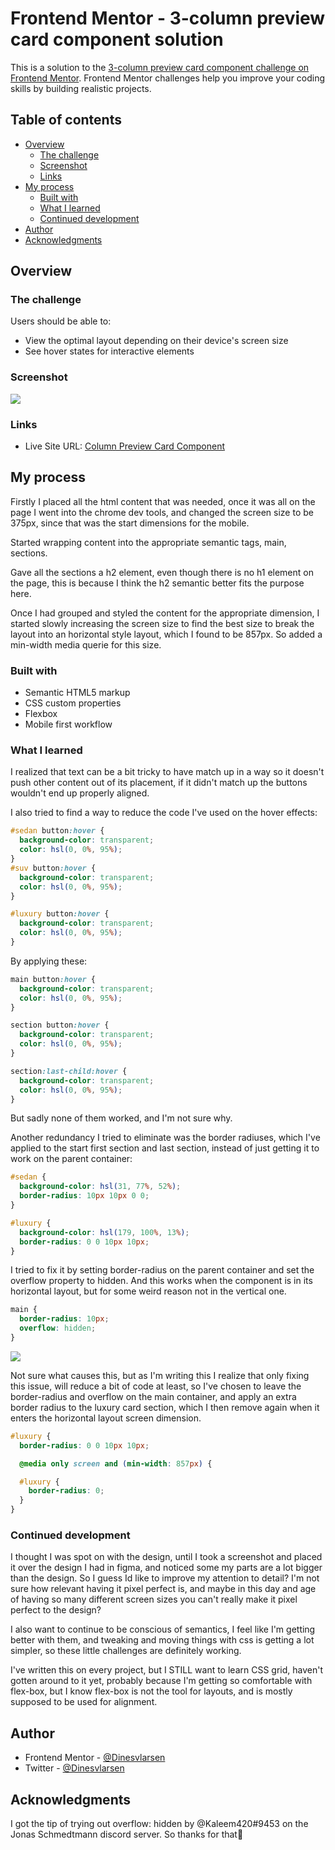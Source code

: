 # Frontend Mentor - 3-column preview card component solution

This is a solution to the [3-column preview card component challenge on Frontend Mentor](https://www.frontendmentor.io/challenges/3column-preview-card-component-pH92eAR2-). Frontend Mentor challenges help you improve your coding skills by building realistic projects.

## Table of contents

- [Overview](#overview)
  - [The challenge](#the-challenge)
  - [Screenshot](#screenshot)
  - [Links](#links)
- [My process](#my-process)
  - [Built with](#built-with)
  - [What I learned](#what-i-learned)
  - [Continued development](#continued-development)
- [Author](#author)
- [Acknowledgments](#acknowledgments)

## Overview

### **The challenge**

Users should be able to:

- View the optimal layout depending on their device's screen size
- See hover states for interactive elements

### **Screenshot**

![](screenshots/finished-screenshot.png)

### **Links**

- Live Site URL: [Column Preview Card Component](https://dinesvlarsen.github.io/03-column-preview-card-component/)

## **My process**

Firstly I placed all the html content that was needed, once it was all on the page I went into the chrome dev tools, and changed the screen size to be 375px, since that was the start dimensions for the mobile.

Started wrapping content into the appropriate semantic tags, main, sections.

Gave all the sections a h2 element, even though there is no h1 element on the page, this is because I think the h2 semantic better fits the purpose here.

Once I had grouped and styled the content for the appropriate dimension, I started slowly increasing the screen size to find the best size to break the layout into an horizontal style layout, which I found to be 857px. So added a min-width media querie for this size.

### **Built with**

- Semantic HTML5 markup
- CSS custom properties
- Flexbox
- Mobile first workflow

### **What I learned**

I realized that text can be a bit tricky to have match up in a way so it doesn't push other content out of its placement, if it didn't match up the buttons wouldn't end up properly aligned.

I also tried to find a way to reduce the code I've used on the hover effects:

```css
#sedan button:hover {
  background-color: transparent;
  color: hsl(0, 0%, 95%);
}
#suv button:hover {
  background-color: transparent;
  color: hsl(0, 0%, 95%);
}

#luxury button:hover {
  background-color: transparent;
  color: hsl(0, 0%, 95%);
}
```

By applying these:

```css
main button:hover {
  background-color: transparent;
  color: hsl(0, 0%, 95%);
}

section button:hover {
  background-color: transparent;
  color: hsl(0, 0%, 95%);
}

section:last-child:hover {
  background-color: transparent;
  color: hsl(0, 0%, 95%);
}
```

But sadly none of them worked, and I'm not sure why.

Another redundancy I tried to eliminate was the border radiuses, which I've applied to the start first section and last section, instead of just getting it to work on the parent container:

```css
#sedan {
  background-color: hsl(31, 77%, 52%);
  border-radius: 10px 10px 0 0;
}

#luxury {
  background-color: hsl(179, 100%, 13%);
  border-radius: 0 0 10px 10px;
}
```

I tried to fix it by setting border-radius on the parent container and set the overflow property to hidden. And this works when the component is in its horizontal layout, but for some weird reason not in the vertical one.

```css
main {
  border-radius: 10px;
  overflow: hidden;
}
```

![](screenshots/overflow-hidden-not-working-on-mobile-view.png)

Not sure what causes this, but as I'm writing this I realize that only fixing this issue, will reduce a bit of code at least, so I've chosen to leave the border-radius and overflow on the main container, and apply an extra border radius to the luxury card section, which I then remove again when it enters the horizontal layout screen dimension.

```css
#luxury {
  border-radius: 0 0 10px 10px;

  @media only screen and (min-width: 857px) {

  #luxury {
    border-radius: 0;
  }
}
```

### Continued development

I thought I was spot on with the design, until I took a screenshot and placed it over the design I had in figma, and noticed some my parts are a lot bigger than the design. So I guess Id like to improve my attention to detail? I'm not sure how relevant having it pixel perfect is, and maybe in this day and age of having so many different screen sizes you can't really make it pixel perfect to the design?

I also want to continue to be conscious of semantics, I feel like I'm getting better with them, and tweaking and moving things with css is getting a lot simpler, so these little challenges are definitely working.

I've written this on every project, but I STILL want to learn CSS grid, haven't gotten around to it yet, probably because I'm getting so comfortable with flex-box, but I know flex-box is not the tool for layouts, and is mostly supposed to be used for alignment.

## Author

- Frontend Mentor - [@Dinesvlarsen](https://www.frontendmentor.io/profile/dinesvlarsen)
- Twitter - [@Dinesvlarsen](https://twitter.com/Dinesvlarsen)

## Acknowledgments

I got the tip of trying out overflow: hidden by @Kaleem420#9453 on the Jonas Schmedtmann discord server. So thanks for that🙏
